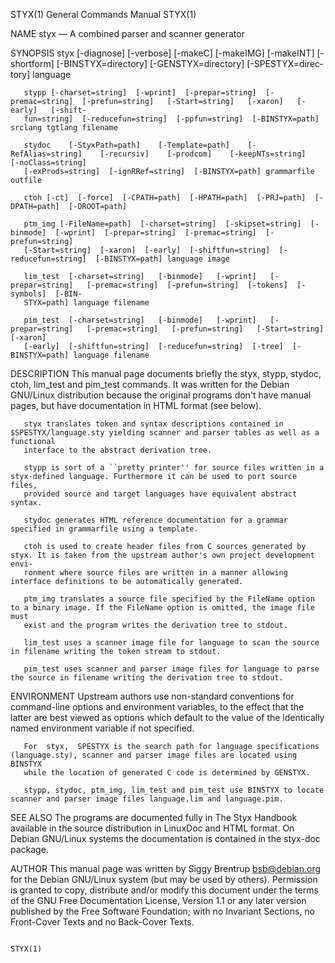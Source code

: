 STYX(1)                                                       General Commands Manual                                                      STYX(1)

NAME
       styx — A combined parser and scanner generator

SYNOPSIS
       styx  [-diagnose]  [-verbose]  [-makeC]  [-makeIMG]  [-makeINT]  [-shortform]  [-BINSTYX=directory]  [-GENSTYX=directory]  [-SPESTYX=direc‐
       tory] language

       stypp [-charset=string]  [-wprint]  [-prepar=string]  [-premac=string]  [-prefun=string]   [-Start=string]   [-xaron]   [-early]   [-shift‐
       fun=string]  [-reducefun=string]  [-ppfun=string]  [-BINSTYX=path] srclang tgtlang filename

       stydoc    [-StyxPath=path]    [-Template=path]    [-RefAlias=string]    [-recursiv]    [-prodcom]    [-keepNTs=string]    [-noClass=string]
       [-exProds=string]  [-ignRRef=string]  [-BINSTYX=path] grammarfile outfile

       ctoh [-ct]  [-force]  [-CPATH=path]  [-HPATH=path]  [-PRJ=path]  [-DPATH=path]  [-DROOT=path]

       ptm_img [-FileName=path]  [-charset=string]  [-skipset=string]  [-binmode]  [-wprint]  [-prepar=string]  [-premac=string]  [-prefun=string]
       [-Start=string]  [-xaron]  [-early]  [-shiftfun=string]  [-reducefun=string]  [-BINSTYX=path] language image

       lim_test  [-charset=string]   [-binmode]   [-wprint]   [-prepar=string]   [-premac=string]  [-prefun=string]  [-tokens]  [-symbols]  [-BIN‐
       STYX=path] language filename

       pim_test  [-charset=string]   [-binmode]   [-wprint]   [-prepar=string]   [-premac=string]   [-prefun=string]   [-Start=string]    [-xaron]
       [-early]  [-shiftfun=string]  [-reducefun=string]  [-tree]  [-BINSTYX=path] language filename

DESCRIPTION
       This  manual  page  documents  briefly  the styx, stypp, stydoc, ctoh, lim_test and pim_test       commands.  It was written for the Debian
       GNU/Linux distribution because the original programs don't have manual pages, but have documentation in HTML format (see below).

       styx translates token and syntax descriptions contained in $SPESTYX/language.sty yielding scanner and parser tables as well as a functional
       interface to the abstract derivation tree.

       stypp is sort of a ``pretty printer'' for source files written in a styx-defined language. Furthermore it can be used to port source files,
       provided source and target languages have equivalent abstract syntax.

       stydoc generates HTML reference documentation for a grammar specified in grammarfile using a template.

       ctoh is used to create header files from C sources generated by styx. It is taken from the upstream author's own project development  envi‐
       ronment where source files are written in a manner allowing interface definitions to be automatically generated.

       ptm_img translates a source file specified by the FileName option to a binary image. If the FileName option is omitted, the image file must
       exist and the program writes the derivation tree to stdout.

       lim_test uses a scanner image file for language to scan the source in filename writing the token stream to stdout.

       pim_test uses scanner and parser image files for language to parse the source in filename writing the derivation tree to stdout.

ENVIRONMENT
       Upstream authors use non-standard conventions for command-line options and environment variables, to the effect that the  latter  are  best
       viewed as options which default to the value of the identically named environment variable if not specified.

       For  styx,  SPESTYX is the search path for language specifications (language.sty), scanner and parser image files are located using BINSTYX
       while the location of generated C code is determined by GENSTYX.

       stypp, stydoc, ptm_img, lim_test and pim_test use BINSTYX to locate scanner and parser image files language.lim and language.pim.

SEE ALSO
       The programs are documented fully in The Styx Handbook available in the  source  distribution  in  LinuxDoc  and  HTML  format.  On  Debian
       GNU/Linux systems the documentation is contained in the styx-doc package.

AUTHOR
       This manual page was written by Siggy Brentrup <bsb@debian.org> for the Debian GNU/Linux system (but may be used by others).  Permission is
       granted to copy, distribute and/or modify this document under the terms of the GNU Free Documentation License, Version  1.1  or  any  later
       version published by the Free Software Foundation; with no Invariant Sections, no Front-Cover Texts and no Back-Cover Texts.

                                                                                                                                           STYX(1)
